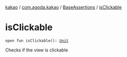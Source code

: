 [kakao](../../index.md) / [com.agoda.kakao](../index.md) / [BaseAssertions](index.md) / [isClickable](./is-clickable.md)

# isClickable

`open fun isClickable(): `[`Unit`](https://kotlinlang.org/api/latest/jvm/stdlib/kotlin/-unit/index.html)

Checks if the view is clickable

